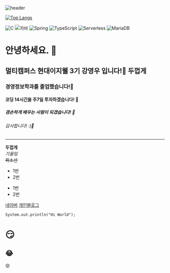 ![header](https://capsule-render.vercel.app/api?type=wave&color=auto&height=300&section=header&text=깃허브%20특강&fontSize=90&animation=blink)

[![Top Langs](https://github-readme-stats.vercel.app/api/top-langs/?username=wookysolution)](https://github.com/wookysolution/github-readme-stats)

![C](https://img.shields.io/badge/-C-123456?style=flat-square&logo=C&logoColor=black)
![자바](https://img.shields.io/badge/-자바-007396?style=flat&logo=Java&logoColor=ffffff)
![Spring](https://img.shields.io/badge/-Spring-6DB33F?style=for-the-badge&logo=Spring&logoColor=white)
![TypeScript](https://img.shields.io/badge/-TypeScript-3178C6?style=flat-square&logo=TypeScript&logoColor=white)
![Serverless](https://img.shields.io/badge/-Serverless-FD5750?style=flat-square&logo=Serverless&logoColor=magenta)
![MariaDB](https://img.shields.io/badge/-MariaDB-1F305F?style=flat-square&logo=mariadb&logoColor=white)

# 안녕하세요. 👋
## 멀티캠퍼스 현대이지웰 3기 강영우 입니다!👋 **두껍게** <br> 
### 경영정보학과를 졸업했습니다!👋
#### 코딩 14시간을 주7일 투자하겠습니다! 👋
##### 겸손하게 배우는 사람이 되겠습니다! 👋
###### 감사합니다! :)👋
---

**두껍게** <br> 
*기울임* <br>
~~취소선~~ <br>

* 1번
* 2번
- 1번
- 2번

[네이버](naver.com)
[개인블로그](---.com)

```
System.out.println("Hi World");
```

# :smirk:
## :joy:
:rage:
